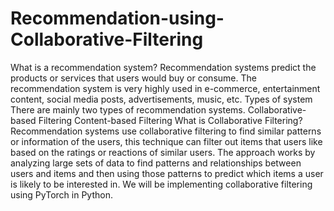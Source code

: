 # Recommendation-using-Collaborative-Filtering
What is a recommendation system?
Recommendation systems predict the products or services that users would buy or consume. The recommendation system is very highly used in e-commerce, entertainment content, social media posts, advertisements, music, etc.
Types of system
There are mainly two types of recommendation systems.
Collaborative-based Filtering
Content-based Filtering
What is Collaborative Filtering?
Recommendation systems use collaborative filtering to find similar patterns or information of the users, this technique can filter out items that users like based on the ratings or reactions of similar users.
The approach works by analyzing large sets of data to find patterns and relationships between users and items and then using those patterns to predict which items a user is likely to be interested in.
We will be implementing collaborative filtering using PyTorch in Python.
